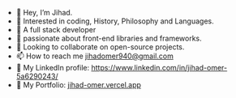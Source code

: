 - 👋 Hey, I’m Jihad.
- 👀 Interested in coding, History, Philosophy and Languages.
- 🌱 A full stack developer
- 🎉 passionate about front-end libraries and frameworks.
- 💞️ Looking to collaborate on open-source projects.
- 📫 How to reach me jihadomer940@gmail.com
- 🧑 My LinkedIn profile: https://www.linkedin.com/in/jihad-omer-5a6290243/
- 🎊 My Portfolio: [jihad-omer.vercel.app ](https://jihad-omer.vercel.app/)

<!---
JihadOmer/JihadOmer is a ✨ special ✨ repository because its `README.md` (this file) appears on your GitHub profile.
You can click the Preview link to take a look at your changes.
--->
